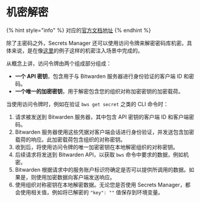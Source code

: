 # 机密解密

{% hint style="info" %}
对应的[官方文档地址](https://bitwarden.com/help/secret-decryption/)
{% endhint %}

除了主密码之外，Secrets Manager 还可以使用访问令牌来解密密码库机密。具体来说，是在像[这里](../get-started/developer-quick-start.md)的例子这样的机密注入场景中完成的。

从概念上讲，访问令牌由两个组成部分组成：

* **一个 API 密钥**，包含用于与 Bitwarden 服务器进行身份验证的客户端 ID 和密码。
* **一个唯一的加密密钥**，用于解密包含您的组织对称加密密钥的加密载荷。

当使用访问令牌时，例如在验证 `bws get secret` 之类的 CLI 命令时：

1. 请求被发送到 Bitwarden 服务器，其中包含 API 密钥的客户端 ID 和客户端密码。
2. Bitwarden 服务器使用这些凭据对客户端会话进行身份验证，并发送包含加密载荷的响应。此加密载荷包含组织的对称密钥。
3. 收到后，将使用访问令牌的唯一加密密钥在本地解密组织的对称密钥。
4. 后续请求将发送到 Bitwarden API，以获取 `bws` 命令中要求的数据，例如机密。
5. Bitwarden 根据请求中的服务账户标识符确定是否可以提供所调用的数据。如果是，则使用加密数据向客户端发送响应。
6. 使用组织对称密钥在本地解密数据。无论您是否使用 Secrets Manager，都会使用相关值，例如将已解密的 `"key": ""` 值保存到环境变量。
